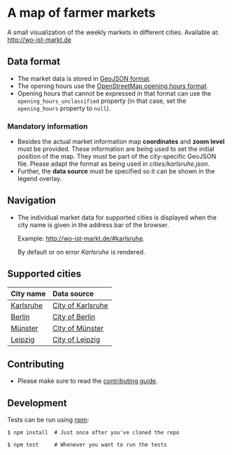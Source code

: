 # A map of farmer markets

A small visualization of the weekly markets in different cities. Available at: http://wo-ist-markt.de


## Data format

* The market data is stored in [GeoJSON format][geojson].
* The opening hours use the [OpenStreetMap opening hours format][osm-openinghours].
* Opening hours that cannot be expressed in that format can use the `opening_hours_unclassified`
  property (in that case, set the `opening_hours` property to `null`).


### Mandatory information

* Besides the actual market information map **coordinates** and **zoom level** must be provided.
  These information are being used to set the initial position of the map. They must be part of
  the city-specific GeoJSON file. Please adapt the format as being used in *cities/karlsruhe.json*.
* Further, the **data source** must be specified so it can be shown in the legend overlay.


## Navigation

* The individual market data for supported cities is displayed when the city name is given in the
  address bar of the browser.

  Example: http://wo-ist-markt.de/#karlsruhe.

  By default or on error *Karlsruhe* is rendered.


## Supported cities

|City name|Data source|
|:---|:---|
|[Karlsruhe][karlsruhe-wikipedia]|[City of Karlsruhe][karlsruhe-wochenmarkte]|
|[Berlin][berlin-wikipedia]|[City of Berlin][berlin-wochenmarkte]|
|[Münster][muenster-wikipedia]|[City of Münster][muenster-wochenmarkte]|
|[Leipzig][leipzig-wikipedia]|[City of Leipzig][leipzig-wochenmarkte]|


## Contributing

* Please make sure to read the [contributing guide](CONTRIBUTING.md).


## Development

Tests can be run using [npm][npm]:

    $ npm install  # Just once after you've cloned the repo

    $ npm test     # Whenever you want to run the tests


[geojson]: http://geojson.org
[osm-openinghours]: https://wiki.openstreetmap.org/wiki/Key:opening_hours/specification
[karlsruhe-wikipedia]: https://en.wikipedia.org/wiki/Karlsruhe
[karlsruhe-wochenmarkte]: http://www.karlsruhe.de/b3/maerkte/wochenmarkte.de
[berlin-wikipedia]: https://en.wikipedia.org/wiki/Berlin
[berlin-wochenmarkte]: http://daten.berlin.de/datensaetze/wochen-und-tr%C3%B6delm%C3%A4rkte
[npm]: https://www.npmjs.com
[muenster-wikipedia]: https://en.wikipedia.org/wiki/M%C3%BCnster
[muenster-wochenmarkte]: http://www.muenster.de/stadt/maerkte/markt.html
[leipzig-wikipedia]: https://en.wikipedia.org/wiki/Leipzig
[leipzig-wochenmarkte]: https://www.leipzig.de/freizeit-kultur-und-tourismus/einkaufen-und-ausgehen/maerkte/
